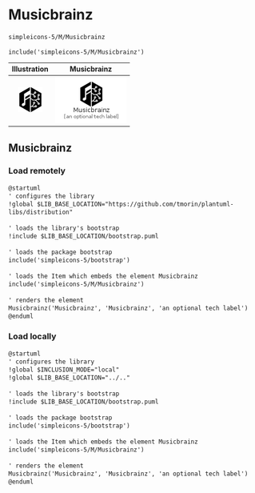 # Musicbrainz


```text
simpleicons-5/M/Musicbrainz
```

```text
include('simpleicons-5/M/Musicbrainz')
```



| Illustration | Musicbrainz |
| :---: | :---: |
| ![illustration for Illustration](../../simpleicons-5/M/Musicbrainz.png) | ![illustration for Musicbrainz](../../simpleicons-5/M/Musicbrainz.Local.png) |




## Musicbrainz

### Load remotely
```plantuml
@startuml
' configures the library
!global $LIB_BASE_LOCATION="https://github.com/tmorin/plantuml-libs/distribution"

' loads the library's bootstrap
!include $LIB_BASE_LOCATION/bootstrap.puml

' loads the package bootstrap
include('simpleicons-5/bootstrap')

' loads the Item which embeds the element Musicbrainz
include('simpleicons-5/M/Musicbrainz')

' renders the element
Musicbrainz('Musicbrainz', 'Musicbrainz', 'an optional tech label')
@enduml
```

### Load locally
```plantuml
@startuml
' configures the library
!global $INCLUSION_MODE="local"
!global $LIB_BASE_LOCATION="../.."

' loads the library's bootstrap
!include $LIB_BASE_LOCATION/bootstrap.puml

' loads the package bootstrap
include('simpleicons-5/bootstrap')

' loads the Item which embeds the element Musicbrainz
include('simpleicons-5/M/Musicbrainz')

' renders the element
Musicbrainz('Musicbrainz', 'Musicbrainz', 'an optional tech label')
@enduml
```

